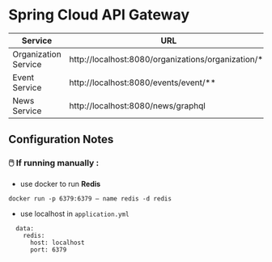 # Spring Cloud API Gateway

| Service              | URL                                                   | Postman                                                                                                                                                                      |
| -------------------- | ----------------------------------------------------- | ---------------------------------------------------------------------------------------------------------------------------------------------------------------------------- |
| Organization Service | http://localhost:8080/organizations/organization/** | [Test Link](https://www.postman.com/lunar-module-administrator-47202087/spring-microservices/folder/di6tce2/api-gateway?action=share&creator=16400698&ctx=documentation)       |
| Event Service        | http://localhost:8080/events/event/**               | [Test Link](https://www.postman.com/lunar-module-administrator-47202087/spring-microservices/folder/43hrjzz/api-gateway?action=share&creator=16400698&ctx=documentation)       |
| News Service         | http://localhost:8080/news/graphql                    | [Test Link](https://www.postman.com/lunar-module-administrator-47202087/spring-microservices/collection/67f7bc3b36f6188fc3186a73/spring-graphql?action=share&creator=16400698) |

## Configuration Notes

### 🖱️ If running manually :

- use docker to run **Redis**

```
docker run -p 6379:6379 — name redis -d redis
```

- use localhost in `application.yml`

```
  data:
    redis:
      host: localhost
      port: 6379
```
